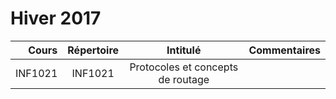 # Hiver 2017

| Cours      | Répertoire | Intitulé                                  |  Commentaires    |
|-----------:|:----------:|:-----------------------------------------:|------------------|  
| INF1021    | INF1021    | Protocoles et concepts de routage         |                  |




